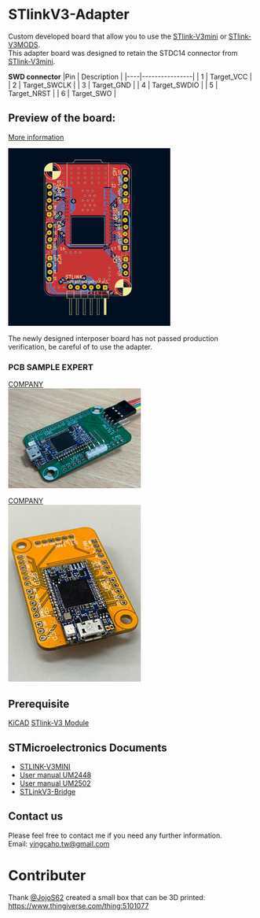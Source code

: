 # STlinkV3-Adapter
Custom developed board that allow you to use the [STlink-V3mini](https://www.st.com/en/development-tools/stlink-v3mini.html) or [STlink-V3MODS](https://www.st.com/en/development-tools/stlink-v3mods.html).<br>This adapter board was designed to retain the STDC14 connector from [STlink-V3mini](https://www.st.com/en/development-tools/stlink-v3mini.html).

**SWD connector**
|Pin |   Description  |
|----|----------------|
| 1  | Target_VCC     |
| 2  | Target_SWCLK   |
| 3  | Target_GND     |
| 4  | Target_SWDIO   |
| 5  | Target_NRST    |
| 6  | Target_SWO     |

## Preview of the board:

[More information](/Main_Project/PCB_Project.pdf)

<img src="./Images/PCB_design.png" width="330">

The newly designed interposer board has not passed production verification, be careful of to use the adapter.

### PCB SAMPLE EXPERT
[COMPANY](http://us.jetpcb.com/)<br>
<img src="./Images/Product.jpg" width="270">

[COMPANY](https://star-class.wixsite.com/1pcb)<br>
<img src="./Images/Product_old.jpg" width="270">

## Prerequisite
[KiCAD](https://www.kicad.org/)
[STlink-V3 Module](https://www.snapeda.com/parts/STLINK-V3MODS/STMicroelectronics/view-part/?ref=mouser&welcome=home)

## STMicroelectronics Documents
- [STLINK-V3MINI](https://www.st.com/content/st_com/en/products/development-tools/hardware-development-tools/hardware-development-tools-for-stm32/stlink-v3mini.html)
- [User manual UM2448](https://www.st.com/resource/en/user_manual/dm00526767-stlinkv3set-debuggerprogrammer-for-stm8-and-stm32-stmicroelectronics.pdf)
- [User manual UM2502](/Documents/UM2502-stlink-v3-debuggers-programmers-for-stm32-stmicroelectronics.pdf)
- [STLinkV3-Bridge](https://www.st.com/en/development-tools/stlink-v3-bridge.html)

## Contact us

Please feel free to contact me if you need any further information.<br> Email: yingcaho.tw@gmail.com

# Contributer

Thank [@JojoS62](https://github.com/JojoS62) created a small box that can be 3D printed:
https://www.thingiverse.com/thing:5101077